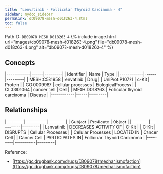 ```yaml
---
title: "Lenvatinib - Follicular Thyroid Carcinoma - 4"
sidebar: mydoc_sidebar
permalink: db09078-mesh-d018263-4.html
toc: false 
---
```



Path ID: `DB09078_MESH_D018263_4`
{% include image.html url="images/db09078-mesh-d018263-4.png" file="db09078-mesh-d018263-4.png" alt="db09078-mesh-d018263-4" %}

## Concepts

|------------|------|---------|
| Identifier | Name | Type    |
|------------|------|---------|
| MESH:C531958 | lenvatinib | Drug |
| UniProt:P10721 | c-Kit | Protein |
| GO:0009987 | cellular processes | BiologicalProcess |
| CL:0001064 | cancer cell | Cell |
| MESH:D018263 | Follicular thyroid carcinoma | Disease |
|------------|------|---------|

## Relationships

|---------|-----------|---------|
| Subject | Predicate | Object  |
|---------|-----------|---------|
| Lenvatinib | DECREASES ACTIVITY OF | C-Kit |
| C-Kit | DISRUPTS | Cellular Processes |
| Cellular Processes | LOCATED IN | Cancer Cell |
| Cancer Cell | PARTICIPATES IN | Follicular Thyroid Carcinoma |
|---------|-----------|---------|

Reference: 
  - [https://go.drugbank.com/drugs/DB09078#mechanismofaction](https://go.drugbank.com/drugs/DB09078#mechanismofaction)
